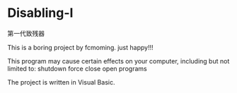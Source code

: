# Disabling-I
第一代致残器

This is a boring project by fcmoming.
just happy!!!

This program may cause certain effects on your computer, including but not limited to:
shutdown
force close open programs

The project is written in Visual Basic.
